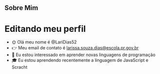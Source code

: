## Sobre Mim
# Editando meu perfil
- 🌞 Olá meu nome é @LariDias52
- 👉 Meu email de contato é larissa.souza.dias@escola.pr.gov.br
- 👀 Eu estou interessado em aprender novas linguagens de programação
- 🎓 Eu estou aprendendo recentemente a linguagem de JavaScript e Scracht
